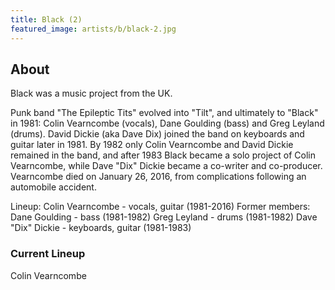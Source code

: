 ```yaml
---
title: Black (2)
featured_image: artists/b/black-2.jpg
---
```

## About

Black was a music project from the UK.

Punk band "The Epileptic Tits" evolved into "Tilt", and ultimately to "Black" in 1981: Colin Vearncombe (vocals), Dane Goulding (bass) and Greg Leyland (drums). David Dickie (aka Dave Dix) joined the band on keyboards and guitar later in 1981. By 1982 only Colin Vearncombe and David Dickie remained in the band, and after 1983 Black became a solo project of Colin Vearncombe, while Dave "Dix" Dickie became a co-writer and co-producer. Vearncombe died on January 26, 2016, from complications following an automobile accident.

Lineup:
Colin Vearncombe - vocals, guitar (1981-2016)
Former members:
Dane Goulding - bass (1981-1982)
Greg Leyland - drums (1981-1982)
Dave "Dix" Dickie - keyboards, guitar (1981-1983)

### Current Lineup

Colin Vearncombe

